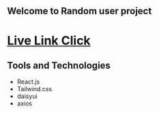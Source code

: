 ## Welcome to Random user project


# [Live Link Click](https://rainbow-queijadas-543f5a.netlify.app/)

## Tools and Technologies 
* React.js
* Tailwind.css
* daisyui
* axios
